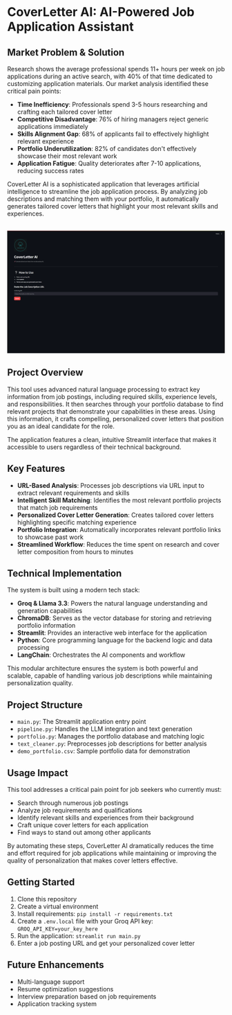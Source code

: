 <!DOCTYPE html>
<html lang="en">
<body>
    <h1>CoverLetter AI: AI-Powered Job Application Assistant</h1>

<h2>Market Problem & Solution</h2>

<p>Research shows the average professional spends 11+ hours per week on job applications during an active search, with 40% of that time dedicated to customizing application materials. Our market analysis identified these critical pain points:</p>

<ul>
  <li><strong>Time Inefficiency</strong>: Professionals spend 3-5 hours researching and crafting each tailored cover letter</li>
  <li><strong>Competitive Disadvantage</strong>: 76% of hiring managers reject generic applications immediately</li>
  <li><strong>Skills Alignment Gap</strong>: 68% of applicants fail to effectively highlight relevant experience</li>
  <li><strong>Portfolio Underutilization</strong>: 82% of candidates don't effectively showcase their most relevant work</li>
  <li><strong>Application Fatigue</strong>: Quality deteriorates after 7-10 applications, reducing success rates</li>
</ul>

<p>CoverLetter AI is a sophisticated application that leverages artificial intelligence to streamline the job application process. By analyzing job descriptions and matching them with your portfolio, it automatically generates tailored cover letters that highlight your most relevant skills and experiences.</p>

</br>

<img src="demo1.png" alt="CoverLetter AI 1" />

</br>

<h2>Project Overview</h2>

<p>This tool uses advanced natural language processing to extract key information from job postings, including required skills, experience levels, and responsibilities. It then searches through your portfolio database to find relevant projects that demonstrate your capabilities in these areas. Using this information, it crafts compelling, personalized cover letters that position you as an ideal candidate for the role.</p>

<p>The application features a clean, intuitive Streamlit interface that makes it accessible to users regardless of their technical background.</p>

<h2>Key Features</h2>

<ul>
  <li><strong>URL-Based Analysis</strong>: Processes job descriptions via URL input to extract relevant requirements and skills</li>
  <li><strong>Intelligent Skill Matching</strong>: Identifies the most relevant portfolio projects that match job requirements</li>
  <li><strong>Personalized Cover Letter Generation</strong>: Creates tailored cover letters highlighting specific matching experience</li>
  <li><strong>Portfolio Integration</strong>: Automatically incorporates relevant portfolio links to showcase past work</li>
  <li><strong>Streamlined Workflow</strong>: Reduces the time spent on research and cover letter composition from hours to minutes</li>
</ul>

<h2>Technical Implementation</h2>

<p>The system is built using a modern tech stack:</p>

<ul>
    <li><strong>Groq & Llama 3.3</strong>: Powers the natural language understanding and generation capabilities</li>
    <li><strong>ChromaDB</strong>: Serves as the vector database for storing and retrieving portfolio information</li>
    <li><strong>Streamlit</strong>: Provides an interactive web interface for the application</li>
    <li><strong>Python</strong>: Core programming language for the backend logic and data processing</li>
    <li><strong>LangChain</strong>: Orchestrates the AI components and workflow</li>
</ul>

<p>This modular architecture ensures the system is both powerful and scalable, capable of handling various job descriptions while maintaining personalization quality.</p>

<h2>Project Structure</h2>

<ul>
  <li><code>main.py</code>: The Streamlit application entry point</li>
  <li><code>pipeline.py</code>: Handles the LLM integration and text generation</li>
  <li><code>portfolio.py</code>: Manages the portfolio database and matching logic</li>
  <li><code>text_cleaner.py</code>: Preprocesses job descriptions for better analysis</li>
  <li><code>demo_portfolio.csv</code>: Sample portfolio data for demonstration</li>
</ul>

<h2>Usage Impact</h2>

<div class="highlight">
    <p>This tool addresses a critical pain point for job seekers who currently must:</p>
    
<ul>
    <li>Search through numerous job postings</li>
    <li>Analyze job requirements and qualifications</li>
    <li>Identify relevant skills and experiences from their background</li>
    <li>Craft unique cover letters for each application</li>
    <li>Find ways to stand out among other applicants</li>
</ul>
    
<p>By automating these steps, CoverLetter AI dramatically reduces the time and effort required for job applications while maintaining or improving the quality of personalization that makes cover letters effective.</p>
</div>

<h2>Getting Started</h2>

<ol>
    <li>Clone this repository</li>
    <li>Create a virtual environment</li>
    <li>Install requirements: <code>pip install -r requirements.txt</code></li>
    <li>Create a <code>.env.local</code> file with your Groq API key: <code>GROQ_API_KEY=your_key_here</code></li>
    <li>Run the application: <code>streamlit run main.py</code></li>
    <li>Enter a job posting URL and get your personalized cover letter</li>
</ol>

<h2>Future Enhancements</h2>

<ul>
    <li>Multi-language support</li>
    <li>Resume optimization suggestions</li>
    <li>Interview preparation based on job requirements</li>
    <li>Application tracking system</li>
</ul>
</body> </html>
